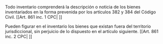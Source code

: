 Todo inventario comprenderá la descripción o noticia de los bienes inventariados en la forma prevenida por los artículos 382 y 384 del Código Civil. [[Art. 861 inc. 1 CPC| ]]

Pueden figurar en el inventario los bienes que existan fuera del territorio jurisdiccional, sin perjuicio de lo dispuesto en el artículo siguiente. [[Art. 861 inc. 2 CPC| ]]